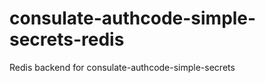 consulate-authcode-simple-secrets-redis
=======================================

Redis backend for consulate-authcode-simple-secrets

